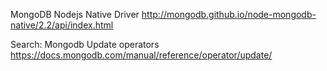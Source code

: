 MongoDB Nodejs Native Driver
http://mongodb.github.io/node-mongodb-native/2.2/api/index.html

Search: Mongodb Update operators
https://docs.mongodb.com/manual/reference/operator/update/
